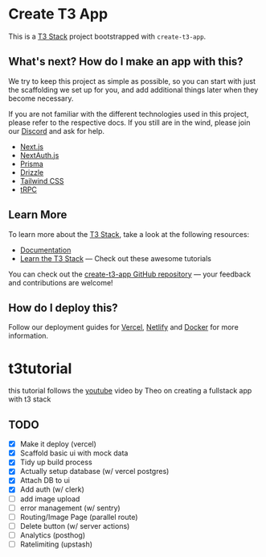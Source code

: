# Create T3 App

This is a [T3 Stack](https://create.t3.gg/) project bootstrapped with `create-t3-app`.

## What's next? How do I make an app with this?

We try to keep this project as simple as possible, so you can start with just the scaffolding we set up for you, and add additional things later when they become necessary.

If you are not familiar with the different technologies used in this project, please refer to the respective docs. If you still are in the wind, please join our [Discord](https://t3.gg/discord) and ask for help.

- [Next.js](https://nextjs.org)
- [NextAuth.js](https://next-auth.js.org)
- [Prisma](https://prisma.io)
- [Drizzle](https://orm.drizzle.team)
- [Tailwind CSS](https://tailwindcss.com)
- [tRPC](https://trpc.io)

## Learn More

To learn more about the [T3 Stack](https://create.t3.gg/), take a look at the following resources:

- [Documentation](https://create.t3.gg/)
- [Learn the T3 Stack](https://create.t3.gg/en/faq#what-learning-resources-are-currently-available) — Check out these awesome tutorials

You can check out the [create-t3-app GitHub repository](https://github.com/t3-oss/create-t3-app) — your feedback and contributions are welcome!

## How do I deploy this?

Follow our deployment guides for [Vercel](https://create.t3.gg/en/deployment/vercel), [Netlify](https://create.t3.gg/en/deployment/netlify) and [Docker](https://create.t3.gg/en/deployment/docker) for more information.

# t3tutorial

this tutorial follows the [youtube](https://www.youtube.com/watch?v=d5x0JCZbAJs&list=TLPQMTkwNDIwMjQTpaJ12pHyHQ&index=2) video by Theo on creating a fullstack app with t3 stack

## TODO

- [x] Make it deploy (vercel)
- [x] Scaffold basic ui with mock data
- [x] Tidy up build process
- [x] Actually setup database (w/ vercel postgres)
- [x] Attach DB to ui
- [x] Add auth (w/ clerk)
- [ ] add image upload
- [ ] error management (w/ sentry)
- [ ] Routing/Image Page (parallel route)
- [ ] Delete button (w/ server actions)
- [ ] Analytics (posthog)
- [ ] Ratelimiting (upstash)
